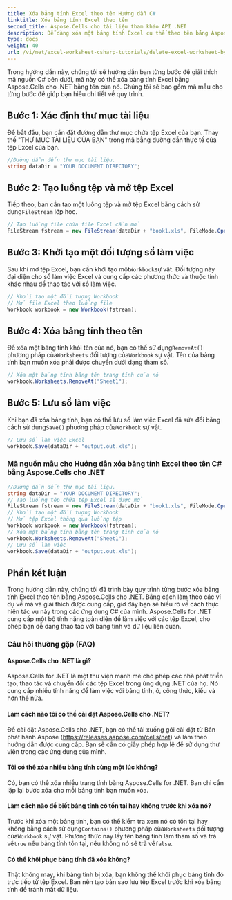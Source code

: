 ```yaml
---
title: Xóa bảng tính Excel theo tên Hướng dẫn C#
linktitle: Xóa bảng tính Excel theo tên
second_title: Aspose.Cells cho tài liệu tham khảo API .NET
description: Dễ dàng xóa một bảng tính Excel cụ thể theo tên bằng Aspose.Cells for .NET. Hướng dẫn chi tiết với các ví dụ về mã.
type: docs
weight: 40
url: /vi/net/excel-worksheet-csharp-tutorials/delete-excel-worksheet-by-name-csharp-tutorial/
---
```

Trong hướng dẫn này, chúng tôi sẽ hướng dẫn bạn từng bước để giải thích mã nguồn C# bên dưới, mã này có thể xóa bảng tính Excel bằng Aspose.Cells cho .NET bằng tên của nó. Chúng tôi sẽ bao gồm mã mẫu cho từng bước để giúp bạn hiểu chi tiết về quy trình.

## Bước 1: Xác định thư mục tài liệu

Để bắt đầu, bạn cần đặt đường dẫn thư mục chứa tệp Excel của bạn. Thay thế "THƯ MỤC TÀI LIỆU CỦA BẠN" trong mã bằng đường dẫn thực tế của tệp Excel của bạn.

```csharp
//Đường dẫn đến thư mục tài liệu.
string dataDir = "YOUR DOCUMENT DIRECTORY";
```

## Bước 2: Tạo luồng tệp và mở tệp Excel

 Tiếp theo, bạn cần tạo một luồng tệp và mở tệp Excel bằng cách sử dụng`FileStream` lớp học.

```csharp
// Tạo luồng file chứa file Excel cần mở
FileStream fstream = new FileStream(dataDir + "book1.xls", FileMode.Open);
```

## Bước 3: Khởi tạo một đối tượng sổ làm việc

 Sau khi mở tệp Excel, bạn cần khởi tạo một`Workbook`sự vật. Đối tượng này đại diện cho sổ làm việc Excel và cung cấp các phương thức và thuộc tính khác nhau để thao tác với sổ làm việc.

```csharp
// Khởi tạo một đối tượng Workbook
// Mở file Excel theo luồng file
Workbook workbook = new Workbook(fstream);
```

## Bước 4: Xóa bảng tính theo tên

 Để xóa một bảng tính khỏi tên của nó, bạn có thể sử dụng`RemoveAt()` phương pháp của`Worksheets` đối tượng của`Workbook` sự vật. Tên của bảng tính bạn muốn xóa phải được chuyển dưới dạng tham số.

```csharp
// Xóa một bảng tính bằng tên trang tính của nó
workbook.Worksheets.RemoveAt("Sheet1");
```

## Bước 5: Lưu sổ làm việc

 Khi bạn đã xóa bảng tính, bạn có thể lưu sổ làm việc Excel đã sửa đổi bằng cách sử dụng`Save()` phương pháp của`Workbook` sự vật.

```csharp
// Lưu sổ làm việc Excel
workbook.Save(dataDir + "output.out.xls");
```


### Mã nguồn mẫu cho Hướng dẫn xóa bảng tính Excel theo tên C# bằng Aspose.Cells cho .NET 
```csharp
//Đường dẫn đến thư mục tài liệu.
string dataDir = "YOUR DOCUMENT DIRECTORY";
// Tạo luồng tệp chứa tệp Excel sẽ được mở
FileStream fstream = new FileStream(dataDir + "book1.xls", FileMode.Open);
// Khởi tạo một đối tượng Workbook
// Mở tệp Excel thông qua luồng tệp
Workbook workbook = new Workbook(fstream);
// Xóa một bảng tính bằng tên trang tính của nó
workbook.Worksheets.RemoveAt("Sheet1");
// Lưu sổ làm việc
workbook.Save(dataDir + "output.out.xls");
```

## Phần kết luận

Trong hướng dẫn này, chúng tôi đã trình bày quy trình từng bước xóa bảng tính Excel theo tên bằng Aspose.Cells cho .NET. Bằng cách làm theo các ví dụ về mã và giải thích được cung cấp, giờ đây bạn sẽ hiểu rõ về cách thực hiện tác vụ này trong các ứng dụng C# của mình. Aspose.Cells for .NET cung cấp một bộ tính năng toàn diện để làm việc với các tệp Excel, cho phép bạn dễ dàng thao tác với bảng tính và dữ liệu liên quan.

### Câu hỏi thường gặp (FAQ)

#### Aspose.Cells cho .NET là gì?

Aspose.Cells for .NET là một thư viện mạnh mẽ cho phép các nhà phát triển tạo, thao tác và chuyển đổi các tệp Excel trong ứng dụng .NET của họ. Nó cung cấp nhiều tính năng để làm việc với bảng tính, ô, công thức, kiểu và hơn thế nữa.

#### Làm cách nào tôi có thể cài đặt Aspose.Cells cho .NET?

Để cài đặt Aspose.Cells cho .NET, bạn có thể tải xuống gói cài đặt từ Bản phát hành Aspose (https://releases.aspose.com/cells/net) và làm theo hướng dẫn được cung cấp. Bạn sẽ cần có giấy phép hợp lệ để sử dụng thư viện trong các ứng dụng của mình.

#### Tôi có thể xóa nhiều bảng tính cùng một lúc không?

Có, bạn có thể xóa nhiều trang tính bằng Aspose.Cells for .NET. Bạn chỉ cần lặp lại bước xóa cho mỗi bảng tính bạn muốn xóa.

#### Làm cách nào để biết bảng tính có tồn tại hay không trước khi xóa nó?

 Trước khi xóa một bảng tính, bạn có thể kiểm tra xem nó có tồn tại hay không bằng cách sử dụng`Contains()` phương pháp của`Worksheets` đối tượng của`Workbook` sự vật. Phương thức này lấy tên bảng tính làm tham số và trả về`true` nếu bảng tính tồn tại, nếu không nó sẽ trả về`false`.

#### Có thể khôi phục bảng tính đã xóa không?

Thật không may, khi bảng tính bị xóa, bạn không thể khôi phục bảng tính đó trực tiếp từ tệp Excel. Bạn nên tạo bản sao lưu tệp Excel trước khi xóa bảng tính để tránh mất dữ liệu.